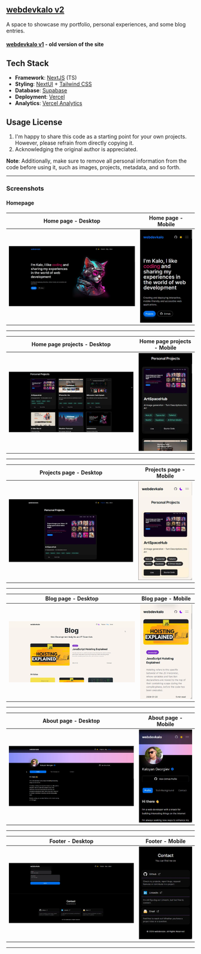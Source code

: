 ## [webdevkalo v2](https://webdevkalo.vercel.app/)

A space to showcase my portfolio, personal experiences, and some blog entries.

#### [webdevkalo v1](https://github.com/flnx/fln-dev) - old version of the site

## Tech Stack

- **Framework**: [NextJS](https://nextjs.org/) (TS)
- **Styling**: [NextUI](https://nextui.org/) + [Tailwind CSS](https://tailwindcss.com/)
- **Database**: [Supabase](https://supabase.com/)
- **Deployment**: [Vercel](https://vercel.com/)
- **Analytics**: [Vercel Analytics](https://vercel.com/analytics)

## Usage License

1. I'm happy to share this code as a starting point for your own projects. However, please refrain from directly copying it.
2. Acknowledging the original author is appreciated.

**Note**: Additionally, make sure to remove all personal information from the code before using it, such as images, projects, metadata, and so forth.

---

### Screenshots

#### Homepage

|         Home page - Desktop          |         Home page - Mobile          |
| :----------------------------------: | :---------------------------------: |
| ![](./screenshots/home-desktop.webp) | ![](./screenshots/home-mobile.webp) |

---

|         Home page projects - Desktop          |         Home page projects - Mobile          |
| :-------------------------------------------: | :------------------------------------------: |
| ![](./screenshots/home-projects-desktop.webp) | ![](./screenshots/home-projects-mobile.webp) |

---

|         Projects page - Desktop          |         Projects page - Mobile          |
| :--------------------------------------: | :-------------------------------------: |
| ![](./screenshots/projects-desktop.webp) | ![](./screenshots/projects-mobile.webp) |

---

|         Blog page - Desktop          |         Blog page - Mobile          |
| :----------------------------------: | :---------------------------------: |
| ![](./screenshots/blog-desktop.webp) | ![](./screenshots/blog-mobile.webp) |

---

|         About page - Desktop          |         About page - Mobile          |
| :-----------------------------------: | :----------------------------------: |
| ![](./screenshots/about-desktop.webp) | ![](./screenshots/about-mobile.webp) |

---

|           Footer - Desktop            |           Footer - Mobile            |
| :-----------------------------------: | :----------------------------------: |
| ![](./screenshots/footer-desktop.webp) | ![](./screenshots/footer-mobile.webp) |

---
